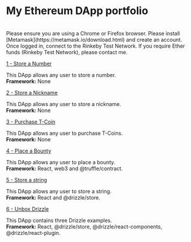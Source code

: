 # My Ethereum DApp portfolio
<br/>
Please ensure you are using a Chrome or Firefox browser. Please install [Metamask](https://metamask.io/download.html) and create an account. Once logged in, connect to the Rinkeby Test Network. If you require Ether funds (Rinkeby Test Network), please contact me.
<br/>

[1 - Store a Number](https://kassavin.github.io/Ethereum_DApps/1_Number/src/index.html)

This DApp allows any user to store a number. <br/> 
**Framework:** None 

[2 - Store a Nickname](https://kassavin.github.io/Ethereum_DApps/2_Nickname/src/index.html)

This DApp allows any user to store a nickname.<br/> 
**Framework:** None 

[3 - Purchase T-Coin](https://kassavin.github.io/Ethereum_DApps/3_T_Coin/src/index.html)

This DApp allows any user to purchase T-Coins. <br/> 
**Framework:** None 

[4 - Place a Bounty](https://kassavin.github.io/Ethereum_DApps/4_BountyHunt/build/)

This DApp allows any user to place a bounty. <br/> 
**Framework:** React, web3 and @truffle/contract.

[5 - Store a string](https://kassavin.github.io/Ethereum_DApps/5_String_Handling/build/)

This DApp allows any user to store a string.  <br/> 
**Framework:** React and @drizzle/store.

[6 - Unbox Drizzle](https://kassavin.github.io/Ethereum_DApps/6_Unbox_Drizzle/build/)

This DApp contains three Drizzle examples. <br/> 
**Framework:** React, @drizzle/store, @drizzle/react-components, @drizzle/react-plugin. 

